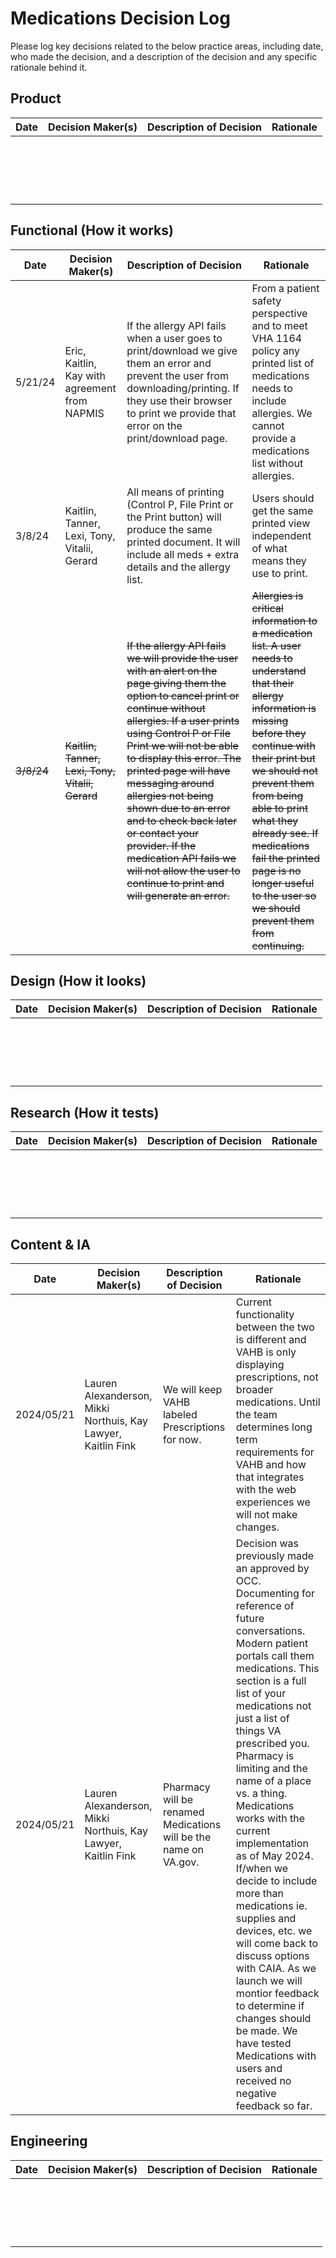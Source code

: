 # Medications Decision Log
Please log key decisions related to the below practice areas, including date, who made the decision, and a description of the decision and any specific rationale behind it.

## Product
| Date | Decision Maker(s) | Description of Decision | Rationale |
|------|-------------------|-------------------------|-----------|
|      |                   |                         |           |
|      |                   |                         |           |
|      |                   |                         |           |
|      |                   |                         |           |
|      |                   |                         |           |
|      |                   |                         |           |
|      |                   |                         |           |
|      |                   |                         |           |
|      |                   |                         |           |
|      |                   |                         |           |
|      |                   |                         |           |
|      |                   |                         |           |
|      |                   |                         |           |
|      |                   |                         |           |
|      |                   |                         |           |
|      |                   |                         |           |
|      |                   |                         |           |
|      |                   |                         |           |

## Functional (How it works)
| Date | Decision Maker(s) | Description of Decision | Rationale |
|------|-------------------|-------------------------|-----------|
|5/21/24|Eric, Kaitlin, Kay with agreement from NAPMIS|If the allergy API fails when a user goes to print/download we give them an error and prevent the user from downloading/printing.  If they use their browser to print we provide that error on the print/download page.|From a patient safety perspective and to meet VHA 1164 policy any printed list of medications needs to include allergies.  We cannot provide a medications list without allergies.|
|3/8/24| Kaitlin, Tanner, Lexi, Tony, Vitalii, Gerard|All means of printing (Control P, File Print or the Print button) will produce the same printed document.  It will include all meds + extra details and the allergy list.|Users should get the same printed view independent of what means they use to print.|
|~~3/8/24~~|~~Kaitlin, Tanner, Lexi, Tony, Vitalii, Gerard~~|~~If the allergy API fails we will provide the user with an alert on the page giving them the option to cancel print or continue without allergies. If a user prints using Control P or File Print we will not be able to display this error. The printed page will have messaging around allergies not being shown due to an error and to check back later or contact your provider. If the medication API fails we will not allow the user to continue to print and will generate an error.~~|~~Allergies is critical information to a medication list.  A user needs to understand that their allergy information is missing before they continue with their print but we should not prevent them from being able to print what they already see.  If medications fail the printed page is no longer useful to the user so we should prevent them from continuing.~~|


## Design (How it looks)
| Date | Decision Maker(s) | Description of Decision | Rationale |
|------|-------------------|-------------------------|-----------|
|      |                         |           |
|      |                   |                         |           |
|      |                   |                         |           |
|      |                   |                         |           |
|      |                   |                         |           |
|      |                   |                         |           |
|      |                   |                         |           |
|      |                   |                         |           |
|      |                   |                         |           |
|      |                   |                         |           |
|      |                   |                         |           |
|      |                   |                         |           |
|      |                   |                         |           |
|      |                   |                         |           |
|      |                   |                         |           |
|      |                   |                         |           |
|      |                   |                         |           |
|      |                   |                         |           |


## Research (How it tests)
| Date | Decision Maker(s) | Description of Decision | Rationale |
|------|-------------------|-------------------------|-----------|
|      |                   |                         |           |
|      |                   |                         |           |
|      |                   |                         |           |
|      |                   |                         |           |
|      |                   |                         |           |
|      |                   |                         |           |
|      |                   |                         |           |
|      |                   |                         |           |
|      |                   |                         |           |
|      |                   |                         |           |
|      |                   |                         |           |
|      |                   |                         |           |
|      |                   |                         |           |
|      |                   |                         |           |
|      |                   |                         |           |
|      |                   |                         |           |
|      |                   |                         |           |
|      |                   |                         |           |

## Content & IA
| Date | Decision Maker(s) | Description of Decision | Rationale |
|------|-------------------|-------------------------|-----------|
|2024/05/21|Lauren Alexanderson, Mikki Northuis, Kay Lawyer, Kaitlin Fink |We will keep VAHB labeled Prescriptions for now.|Current functionality between the two is different and VAHB is only displaying prescriptions, not broader medications. Until the team determines long term requirements for VAHB and how that integrates with the web experiences we will not make changes. |
|2024/05/21|Lauren Alexanderson, Mikki Northuis, Kay Lawyer, Kaitlin Fink |Pharmacy will be renamed Medications will be the name on VA.gov.|Decision was previously made an approved by OCC.  Documenting for reference of future conversations. Modern patient portals call them medications. This section is a full list of your medications not just a list of things VA prescribed you. Pharmacy is limiting and the name of a place vs. a thing. Medications works with the current implementation as of May 2024. If/when we decide to include more than medications ie. supplies and devices, etc. we will come back to discuss options with CAIA. As we launch we will montior feedback to determine if changes should be made. We have tested Medications with users and received no negative feedback so far.|


## Engineering
| Date | Decision Maker(s) | Description of Decision | Rationale |
|------|-------------------|-------------------------|-----------|
|      |                   |                         |           |
|      |                   |                         |           |
|      |                   |                         |           |
|      |                   |                         |           |
|      |                   |                         |           |
|      |                   |                         |           |
|      |                   |                         |           |
|      |                   |                         |           |
|      |                   |                         |           |
|      |                   |                         |           |
|      |                   |                         |           |
|      |                   |                         |           |
|      |                   |                         |           |
|      |                   |                         |           |
|      |                   |                         |           |
|      |                   |                         |           |
|      |                   |                         |           |
|      |                   |                         |           |


